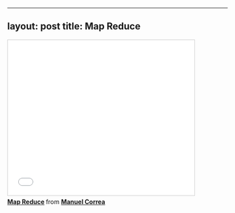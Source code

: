 
---
layout: post
title: Map Reduce
---

<iframe src="//www.slideshare.net/slideshow/embed_code/5584234" width="427" height="356" frameborder="0" marginwidth="0" marginheight="0" scrolling="no" style="border:1px solid #CCC; border-width:1px; margin-bottom:5px; max-width: 100%;" allowfullscreen> </iframe> <div style="margin-bottom:5px"> <strong> <a href="https://www.slideshare.net/mcorrea11/map-reduce-5584234" title="Map Reduce" target="_blank">Map Reduce</a> </strong> from <strong><a href="http://www.slideshare.net/mcorrea11" target="_blank">Manuel Correa</a></strong> </div>
